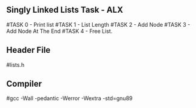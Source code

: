 **Singly Linked Lists Task - ALX**
-----------------------------------------
#TASK 0 - Print list
#TASK 1 - List Length
#TASK 2 - Add Node
#TASK 3 - Add Node At The End
#TASK 4 - Free List.

**Header File**
-----------------------------------------
#lists.h

**Compiler**
-----------------------------------------
#gcc -Wall -pedantic -Werror -Wextra -std=gnu89

